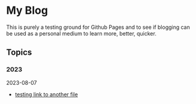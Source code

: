 # My Blog

This is purely a testing ground for Github Pages and to see if blogging can be used as a personal medium to learn more, better, quicker.

## Topics

### 2023

2023-08-07
- [testing link to another file](docs/test.md)
